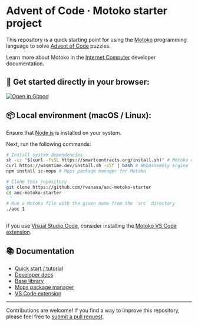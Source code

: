 # Advent of Code &middot; Motoko starter project

This repository is a quick starting point for using the [Motoko](https://internetcomputer.org/docs/current/motoko/main/motoko) programming language to solve [Advent of Code](https://adventofcode.com/) puzzles.

Learn more about Motoko in the [Internet Computer](https://internetcomputer.org/docs/current/home) developer documentation.


## 🏁 Get started directly in your browser:

[![Open in Gitpod](https://gitpod.io/button/open-in-gitpod.svg)](https://gitpod.io/#https://github.com/rvanasa/aoc-motoko-starter)


## 📦 Local environment (macOS / Linux):

Ensure that [Node.js](https://nodejs.org/en/) is installed on your system.

Next, run the following commands:

```sh
# Install system dependencies
sh -ci "$(curl -fsSL https://smartcontracts.org/install.sh)" # Motoko compiler
curl https://wasmtime.dev/install.sh -sSf | bash # WebAssembly engine
npm install ic-mops # Mops package manager for Motoko

# Clone this repository
git clone https://github.com/rvanasa/aoc-motoko-starter
cd aoc-motoko-starter

# Run a Motoko file with the given name from the `src` directory
./aoc 1
```

## 

If you use [Visual Studio Code](https://code.visualstudio.com/), consider installing the [Motoko VS Code extension](https://marketplace.visualstudio.com/items?itemName=dfinity-foundation.vscode-motoko).

## 📚 Documentation

- [Quick start / tutorial](https://internetcomputer.org/docs/current/motoko/tutorial)
- [Developer docs](https://internetcomputer.org/docs/current/motoko/main/motoko)
- [Base library](https://internetcomputer.org/docs/current/motoko/main/base/)
- [Mops package manager](https://j4mwm-bqaaa-aaaam-qajbq-cai.ic0.app/#/docs/install)
- [VS Code extension](https://github.com/dfinity/vscode-motoko)

---

Contributions are welcome! If you find a way to improve this repository, please feel free to [submit a pull request](https://github.com/rvanasa/aoc-motoko-starter/pulls). 
